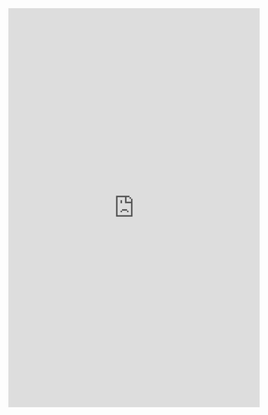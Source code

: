 


<iframe src="https://www.classmarker.com/online-test/start/?quiz=3rq5ebe8e4d99932&iframe=1" frameborder="0" style="width:100%;max-width:700px;" height="800"></iframe>
